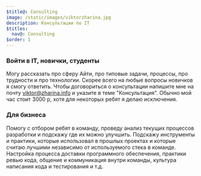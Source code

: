```yaml
---
$title@: Consulting
image: /static/images/viktorzharina.jpg
description: Консультации по IT
$titles:
  nav@: Consulting
$order: 1
---
```


### Войти в IT, новички, студенты

Могу рассказать про сферу Айти, про типовые задачи, процессы, про трудности и про технологии. Скорее всего на любые вопросы новичков я смогу ответить. Чтобы договориться о консультации напишите мне на почту viktor@zharina.info и указите в теме "Консультация". Обычно мой час стоит 3000 р, хотя для некоторых ребят я делаю исключения.

### Для бизнеса

Помогу с отбором ребят в команду, проведу анализ текущих процессов разработки и подскажу где их можно улучшить. Подскажу инструменты и практики, которые использовал в прошлых проектах и которые считаю лучшими независимо от используемого стека в команде. Настройка процесса доставки программного обеспечения, практики ревью кода, общение и коммуникация внутри команды, культура написания кода и тестирования и т.д.